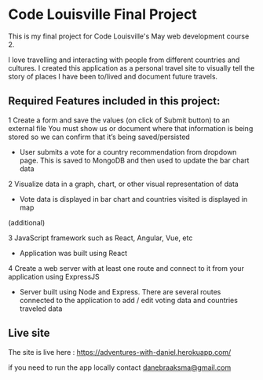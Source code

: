 # Code Louisville Final Project

This is my final project for Code Louisville's May web development course 2.

I love travelling and interacting with people from different countries and cultures. I created this application as a personal travel site to visually tell the story of places I have been to/lived and document future travels.

## Required Features included in this project:

1 Create a form and save the values (on click of Submit button) to an external file
You must show us or document where that information is being stored so we can confirm that it’s being saved/persisted

* User submits a vote for a country recommendation from dropdown page. This is saved to MongoDB and then used to update the bar chart data



2 Visualize data in a graph, chart, or other visual representation of data

* Vote data is displayed in bar chart and countries visited is displayed in map

(additional)

3 JavaScript framework such as React, Angular, Vue, etc

* Application was built using React

4 Create a web server with at least one route and connect to it from your application using ExpressJS

* Server built using Node and Express. There are several routes connected to the application to add / edit voting data and countries traveled data



## Live site

The site is live here : https://adventures-with-daniel.herokuapp.com/

if you need to run the app locally contact danebraaksma@gmail.com
